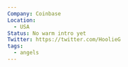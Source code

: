 ```yaml
---
Company: Coinbase
Location:
  - USA
Status: No warm intro yet
Twitter: https://twitter.com/HoolieG
tags:
  - angels
---
```

